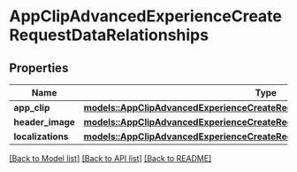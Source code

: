 # AppClipAdvancedExperienceCreateRequestDataRelationships

## Properties

Name | Type | Description | Notes
------------ | ------------- | ------------- | -------------
**app_clip** | [**models::AppClipAdvancedExperienceCreateRequestDataRelationshipsAppClip**](AppClipAdvancedExperienceCreateRequest_data_relationships_appClip.md) |  | 
**header_image** | [**models::AppClipAdvancedExperienceCreateRequestDataRelationshipsHeaderImage**](AppClipAdvancedExperienceCreateRequest_data_relationships_headerImage.md) |  | 
**localizations** | [**models::AppClipAdvancedExperienceCreateRequestDataRelationshipsLocalizations**](AppClipAdvancedExperienceCreateRequest_data_relationships_localizations.md) |  | 

[[Back to Model list]](../README.md#documentation-for-models) [[Back to API list]](../README.md#documentation-for-api-endpoints) [[Back to README]](../README.md)


